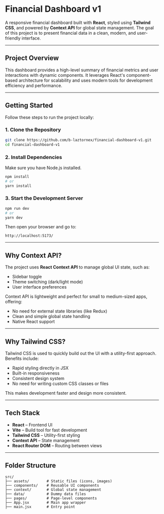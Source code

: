 # Financial Dashboard v1

A responsive financial dashboard built with **React**, styled using **Tailwind CSS**, and powered by **Context API** for global state management. The goal of this project is to present financial data in a clean, modern, and user-friendly interface.

---

## Project Overview

This dashboard provides a high-level summary of financial metrics and user interactions with dynamic components. It leverages React's component-based architecture for scalability and uses modern tools for development efficiency and performance.

---

## Getting Started

Follow these steps to run the project locally:

### 1. Clone the Repository

```bash
git clone https://github.com/b-laztornex/financial-dashboard-v1.git
cd financial-dashboard-v1
```

### 2. Install Dependencies

Make sure you have Node.js installed.

```bash
npm install
# or
yarn install
```

### 3. Start the Development Server

```bash
npm run dev
# or
yarn dev
```

Then open your browser and go to:

```
http://localhost:5173/
```

---

## Why Context API?

The project uses **React Context API** to manage global UI state, such as:

- Sidebar toggle
- Theme switching (dark/light mode)
- User interface preferences

Context API is lightweight and perfect for small to medium-sized apps, offering:

- No need for external state libraries (like Redux)
- Clean and simple global state handling
- Native React support

---

## Why Tailwind CSS?

Tailwind CSS is used to quickly build out the UI with a utility-first approach. Benefits include:

- Rapid styling directly in JSX
- Built-in responsiveness
- Consistent design system
- No need for writing custom CSS classes or files

This makes development faster and design more consistent.

---

## Tech Stack

- **React** – Frontend UI
- **Vite** – Build tool for fast development
- **Tailwind CSS** – Utility-first styling
- **Context API** – State management
- **React Router DOM** – Routing between views

---

## Folder Structure

```
src/
├── assets/        # Static files (icons, images)
├── components/    # Reusable UI components
├── context/       # Global state management
├── data/          # Dummy data files
├── pages/         # Page-level components
├── App.jsx        # Main app wrapper
├── main.jsx       # Entry point
```
